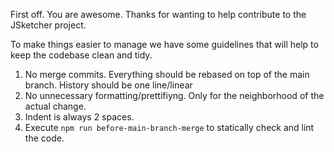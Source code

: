 First off. You are awesome. Thanks for wanting to help contribute to the JSketcher project. 

To make things easier to manage we have some guidelines that will help to keep the codebase clean and tidy. 

1. No merge commits. Everything should be rebased on top of the main branch. History should be one line/linear
2. No unnecessary formatting/prettifiyng. Only for the neighborhood of the actual change.
3. Indent is always 2 spaces. 
4. Execute  ```npm run before-main-branch-merge``` to statically check and lint the code.